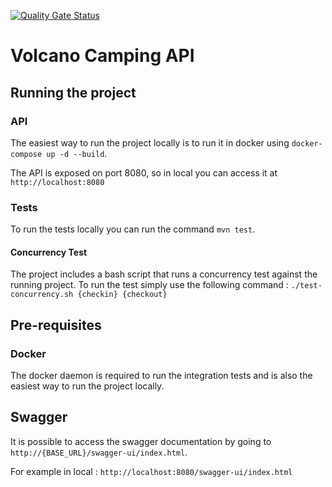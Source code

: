 [![Quality Gate Status](https://sonarcloud.io/api/project_badges/measure?project=Gladhus_volcano-camping-api&metric=alert_status)](https://sonarcloud.io/summary/new_code?id=Gladhus_volcano-camping-api)


# Volcano Camping API

## Running the project

### API
The easiest way to run the project locally is to run it in docker using `docker-compose up -d --build`.

The API is exposed on port 8080, so in local you can access it at `http://localhost:8080`

### Tests
To run the tests locally you can run the command `mvn test`.

#### Concurrency Test
The project includes a bash script that runs a concurrency test against the running project. 
To run the test simply use the following command : `./test-concurrency.sh {checkin} {checkout}`

## Pre-requisites

### Docker
The docker daemon is required to run the integration tests and is also the easiest way to run the project locally.

## Swagger

It is possible to access the swagger documentation by going to `http://{BASE_URL}/swagger-ui/index.html`.

For example in local : `http://localhost:8080/swagger-ui/index.html`

